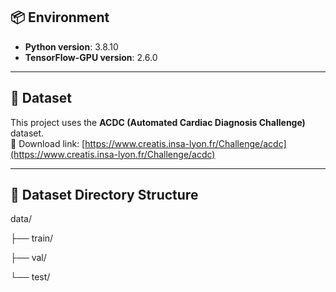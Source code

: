 ## 📦 Environment

- **Python version**: 3.8.10  
- **TensorFlow-GPU version**: 2.6.0

---

## 📁 Dataset

This project uses the **ACDC (Automated Cardiac Diagnosis Challenge)** dataset.  
🔗 Download link: [https://www.creatis.insa-lyon.fr/Challenge/acdc](https://www.creatis.insa-lyon.fr/Challenge/acdc)

---

## 📂 Dataset Directory Structure
data/

├── train/

├── val/

└── test/
